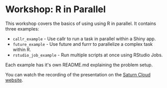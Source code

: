 # Workshop: R in Parallel

This workshop covers the basics of using using R in parallel. It contains three examples:

* `callr_example` - Use callr to run a task in parallel within a Shiny app.
* `future_example` - Use future and furrr to parallelize a complex task within R.
* `rstudio_job_example` - Run multiple scripts at once using RStudio Jobs.

Each example has it's own README.md explaining the problem setup.

You can watch the recording of the presentation on the [Saturn Cloud website](https://saturncloud.io/events/webinar-2022-07-nolis-r-parallel/).